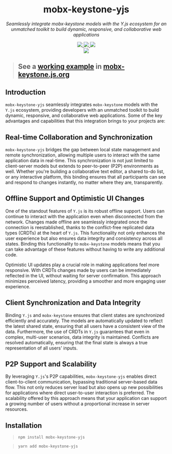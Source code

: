 <p align="center">
  <h1 align="center">mobx-keystone-yjs</h1>
</p>
<p align="center">
  <i>Seamlessly integrate mobx-keystone models with the Y.js ecosystem for an unmatched toolkit to build dynamic, responsive, and collaborative web applications</i>
</p>

<p align="center">
  <a aria-label="NPM version" href="https://www.npmjs.com/package/mobx-keystone-yjs">
    <img src="https://img.shields.io/npm/v/mobx-keystone-yjs.svg?style=for-the-badge&logo=npm&labelColor=333" />
  </a>
  <a aria-label="License" href="./LICENSE">
    <img src="https://img.shields.io/npm/l/mobx-keystone-yjs.svg?style=for-the-badge&labelColor=333" />
  </a>
  <a aria-label="Types" href="./packages/mobx-keystone-yjs/tsconfig.json">
    <img src="https://img.shields.io/npm/types/mobx-keystone-yjs.svg?style=for-the-badge&logo=typescript&labelColor=333" />
  </a>
  <br />
  <a aria-label="CI" href="https://github.com/xaviergonz/mobx-keystone/actions/workflows/main.yml">
    <img src="https://img.shields.io/github/actions/workflow/status/xaviergonz/mobx-keystone/main.yml?branch=master&label=CI&logo=github&style=for-the-badge&labelColor=333" />
  </a>
</p>

> ## See a [working example](https://mobx-keystone.js.org/examples/yjs-binding) in [mobx-keystone.js.org](https://mobx-keystone.js.org)

## Introduction

`mobx-keystone-yjs` seamlessly integrates `mobx-keystone` models with the `Y.js` ecosystem, providing developers with an unmatched toolkit to build dynamic, responsive, and collaborative web applications. Some of the key advantages and capabilities that this integration brings to your projects are:

## Real-time Collaboration and Synchronization

`mobx-keystone-yjs` bridges the gap between local state management and remote synchronization, allowing multiple users to interact with the same application data in real-time. This synchronization is not just limited to client-server models but extends to peer-to-peer (P2P) environments as well. Whether you're building a collaborative text editor, a shared to-do list, or any interactive platform, this binding ensures that all participants can see and respond to changes instantly, no matter where they are, transparently.

## Offline Support and Optimistic UI Changes

One of the standout features of `Y.js` is its robust offline support. Users can continue to interact with the application even when disconnected from the network. Changes made offline are seamlessly integrated once the connection is reestablished, thanks to the conflict-free replicated data types (CRDTs) at the heart of `Y.js`. This functionality not only enhances the user experience but also ensures data integrity and consistency across all states. Binding this functionality to `mobx-keystone` models means that you can take advantage of these features without having to write any additional code.

Optimistic UI updates play a crucial role in making applications feel more responsive. With CRDTs changes made by users can be immediately reflected in the UI, without waiting for server confirmation. This approach minimizes perceived latency, providing a smoother and more engaging user experience.

## Client Synchronization and Data Integrity

Binding `Y.js` and `mobx-keystone` ensures that client states are synchronized efficiently and accurately. The models are automatically updated to reflect the latest shared state, ensuring that all users have a consistent view of the data. Furthermore, the use of CRDTs in `Y.js` guarantees that even in complex, multi-user scenarios, data integrity is maintained. Conflicts are resolved automatically, ensuring that the final state is always a true representation of all users' inputs.

## P2P Support and Scalability

By leveraging `Y.js`'s P2P capabilities, `mobx-keystone-yjs` enables direct client-to-client communication, bypassing traditional server-based data flow. This not only reduces server load but also opens up new possibilities for applications where direct user-to-user interaction is preferred. The scalability offered by this approach means that your application can support a growing number of users without a proportional increase in server resources.

## Installation

> `npm install mobx-keystone-yjs`

> `yarn add mobx-keystone-yjs`
